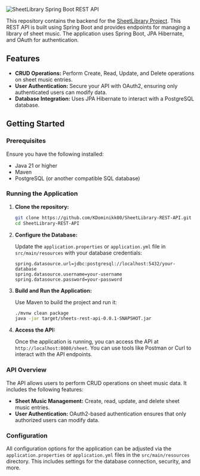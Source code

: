 
![SheetLibrary Spring Boot REST API](https://i.imgur.com/vSMJYsK.png)

This repository contains the backend for the [SheetLibrary Project](https://github.com/KDominikk00/SheetLibrary-app). This REST API is built using Spring Boot and provides endpoints for managing a library of sheet music. The application uses Spring Boot, JPA Hibernate, and OAuth for authentication.

## Features

- **CRUD Operations:** Perform Create, Read, Update, and Delete operations on sheet music entries.
- **User Authentication:** Secure your API with OAuth2, ensuring only authenticated users can modify data.
- **Database Integration:** Uses JPA Hibernate to interact with a PostgreSQL database.

## Getting Started

### Prerequisites

Ensure you have the following installed:

- Java 21 or higher
- Maven
- PostgreSQL (or another compatible SQL database)

### Running the Application

1. **Clone the repository:**

   ```bash
   git clone https://github.com/KDominikk00/SheetLibrary-REST-API.git
   cd SheetLibrary-REST-API
   ```

2. **Configure the Database:**

   Update the `application.properties` or `application.yml` file in `src/main/resources` with your database credentials:

   ```properties
   spring.datasource.url=jdbc:postgresql://localhost:5432/your-database
   spring.datasource.username=your-username
   spring.datasource.password=your-password
   ```

3. **Build and Run the Application:**

   Use Maven to build the project and run it:

   ```bash
   ./mvnw clean package
   java -jar target/sheets-rest-api-0.0.1-SNAPSHOT.jar
   ```

4. **Access the API:**

   Once the application is running, you can access the API at `http://localhost:8080/sheet`. You can use tools like Postman or Curl to interact with the API endpoints.

### API Overview

The API allows users to perform CRUD operations on sheet music data. It includes the following features:

- **Sheet Music Management:** Create, read, update, and delete sheet music entries.
- **User Authentication:** OAuth2-based authentication ensures that only authorized users can modify data.

### Configuration

All configuration options for the application can be adjusted via the `application.properties` or `application.yml` files in the `src/main/resources` directory. This includes settings for the database connection, security, and more.
